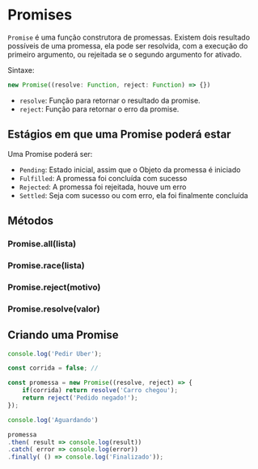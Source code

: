 # Promises

`Promise` é uma função construtora de promessas. Existem dois resultado possíveis de uma promessa, ela pode ser resolvida, com a execução do primeiro argumento, ou rejeitada se  o segundo argumento for ativado.

Sintaxe:

```js
new Promise((resolve: Function, reject: Function) => {})
```

* `resolve`: Função para retornar o resultado da promise.
* `reject`: Função para retornar o erro da promise.

## Estágios em que uma Promise poderá estar

Uma Promise poderá ser:

* `Pending`: Estado inicial, assim que o Objeto da promessa é iniciado
* `Fulfilled`: A promessa foi concluída com sucesso
* `Rejected`: A promessa foi rejeitada, houve um erro
* `Settled`: Seja com sucesso ou com erro, ela foi finalmente concluída

## Métodos

### Promise.all(lista)

### Promise.race(lista)

### Promise.reject(motivo)

### Promise.resolve(valor)

## Criando uma Promise

```js
console.log('Pedir Uber');

const corrida = false; // 

const promessa = new Promise((resolve, reject) => {
    if(corrida) return resolve('Carro chegou');
    return reject('Pedido negado!');
});

console.log('Aguardando')

promessa
.then( result => console.log(result))
.catch( error => console.log(error))
.finally( () => console.log('Finalizado'));
```
